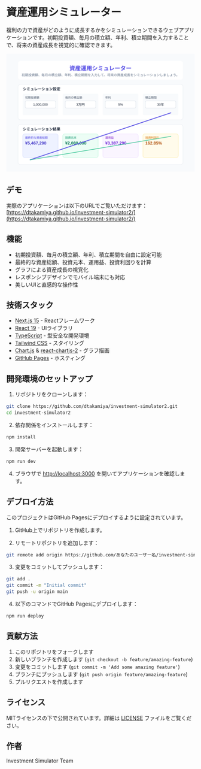 # 資産運用シミュレーター

複利の力で資産がどのように成長するかをシミュレーションできるウェブアプリケーションです。初期投資額、毎月の積立額、年利、積立期間を入力することで、将来の資産成長を視覚的に確認できます。

![資産運用シミュレーター](https://github.com/dtakamiya/investment-simulator2/raw/main/public/screenshot.png)

## デモ

実際のアプリケーションは以下のURLでご覧いただけます：
[https://dtakamiya.github.io/investment-simulator2/](https://dtakamiya.github.io/investment-simulator2/)

## 機能

- 初期投資額、毎月の積立額、年利、積立期間を自由に設定可能
- 最終的な資産総額、投資元本、運用益、投資利回りを計算
- グラフによる資産成長の視覚化
- レスポンシブデザインでモバイル端末にも対応
- 美しいUIと直感的な操作性

## 技術スタック

- [Next.js 15](https://nextjs.org/) - Reactフレームワーク
- [React 19](https://react.dev/) - UIライブラリ
- [TypeScript](https://www.typescriptlang.org/) - 型安全な開発環境
- [Tailwind CSS](https://tailwindcss.com/) - スタイリング
- [Chart.js](https://www.chartjs.org/) & [react-chartjs-2](https://react-chartjs-2.js.org/) - グラフ描画
- [GitHub Pages](https://pages.github.com/) - ホスティング

## 開発環境のセットアップ

1. リポジトリをクローンします：

```bash
git clone https://github.com/dtakamiya/investment-simulator2.git
cd investment-simulator2
```

2. 依存関係をインストールします：

```bash
npm install
```

3. 開発サーバーを起動します：

```bash
npm run dev
```

4. ブラウザで [http://localhost:3000](http://localhost:3000) を開いてアプリケーションを確認します。

## デプロイ方法

このプロジェクトはGitHub Pagesにデプロイするように設定されています。

1. GitHub上でリポジトリを作成します。

2. リモートリポジトリを追加します：

```bash
git remote add origin https://github.com/あなたのユーザー名/investment-simulator2.git
```

3. 変更をコミットしてプッシュします：

```bash
git add .
git commit -m "Initial commit"
git push -u origin main
```

4. 以下のコマンドでGitHub Pagesにデプロイします：

```bash
npm run deploy
```

## 貢献方法

1. このリポジトリをフォークします
2. 新しいブランチを作成します (`git checkout -b feature/amazing-feature`)
3. 変更をコミットします (`git commit -m 'Add some amazing feature'`)
4. ブランチにプッシュします (`git push origin feature/amazing-feature`)
5. プルリクエストを作成します

## ライセンス

MITライセンスの下で公開されています。詳細は [LICENSE](LICENSE) ファイルをご覧ください。

## 作者

Investment Simulator Team
